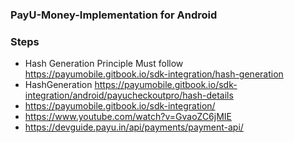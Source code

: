 
### PayU-Money-Implementation for Android

### Steps
- Hash Generation Principle Must follow https://payumobile.gitbook.io/sdk-integration/hash-generation
- HashGeneration https://payumobile.gitbook.io/sdk-integration/android/payucheckoutpro/hash-details
- https://payumobile.gitbook.io/sdk-integration/
- https://www.youtube.com/watch?v=GvaoZC6jMIE
- https://devguide.payu.in/api/payments/payment-api/
